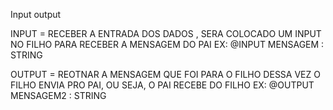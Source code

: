 Input output

INPUT = RECEBER A ENTRADA DOS DADOS , SERA COLOCADO UM INPUT NO FILHO PARA RECEBER A MENSAGEM DO PAI EX: @INPUT MENSAGEM : STRING

OUTPUT = REOTNAR A MENSAGEM QUE FOI PARA O FILHO DESSA VEZ O FILHO ENVIA PRO PAI, OU SEJA, O PAI RECEBE DO FILHO EX: @OUTPUT MENSAGEM2 : STRING

